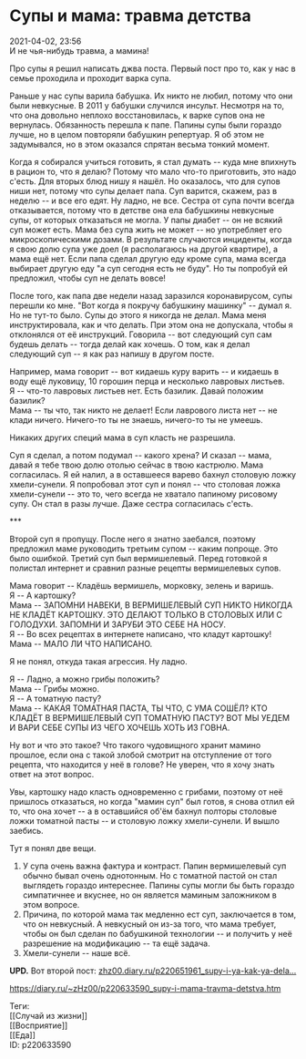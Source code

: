 Супы и мама: травма детства
============================

   
 2021-04-02, 23:56   
  И не чья-нибудь травма, а мамина!   
   
 Про супы я решил написать джва поста. Первый пост про то, как у нас в семье проходила и проходит варка супа.   
   
 Раньше у нас супы варила бабушка. Их никто не любил, потому что они были невкусные. В 2011 у бабушки случился инсульт. Несмотря на то, что она довольно неплохо восстановилась, к варке супов она не вернулась. Обязанность перешла к папе. Папины супы были гораздо лучше, но в целом повторяли бабушкин репертуар. Я об этом не задумывался, но в этом оказался спрятан весьма тонкий момент.   
   
 Когда я собирался учиться готовить, я стал думать -- куда мне впихнуть в рацион то, что я делаю? Потому что мало что-то приготовить, это надо с'есть. Для вторых блюд нишу я нашёл. Но оказалось, что для супов ниши нет, потому что супы делает папа. Суп варится, скажем, раз в неделю -- и все его едят. Ну ладно, не все. Сестра от супа почти всегда отказывается, потому что в детстве она ела бабушкины невкусные супы, от которых отказаться не могла. У папы диабет -- он не всякий суп может есть. Мама без супа жить не может -- но употребляет его микроскопическими дозами. В результате случаются инциденты, когда я свою долю супа уже доел (я располагаюсь на другой квартире), а мама ещё нет. Если папа сделал другую еду кроме супа, мама всегда выбирает другую еду "а суп сегодня есть не буду". Но ты попробуй ей предложил, чтобы суп не делать вовсе!   
   
 После того, как папа две недели назад заразился коронавирусом, супы перешли ко мне. "Вот когда я покручу бабушкину машинку" -- думал я. Но не тут-то было. Супы до этого я никогда не делал. Мама меня инструктировала, как и что делать. При этом она не допускала, чтобы я отклонялся от её инструкций. Говорила -- вот следующий суп сам будешь делать -- тогда делай как хочешь. О том, как я делал следующий суп -- я как раз напишу в другом посте.   
   
 Например, мама говорит -- вот кидаешь куру варить -- и кидаешь в воду ещё луковицу, 10 горошин перца и несколько лавровых листьев.   
 Я -- что-то лавровых листьев нет. Есть базилик. Давай положим базилик?   
 Мама -- ты что, так никто не делает! Если лаврового листа нет -- не клади ничего. Ничего-то ты не знаешь, ничего-то ты не умеешь.   
   
 Никаких других специй мама в суп класть не разрешила.   
   
 Суп я сделал, а потом подумал -- какого хрена? И сказал -- мама, давай я тебе твою долю отолью сейчас в твою кастрюлю. Мама согласилась. Я ей налил, а в оставшееся варево бахнул столовую ложку хмели-сунели. Я попробовал этот суп и понял -- что столовая ложка хмели-сунели -- это то, чего всегда не хватало папиному рисовому супу. Он стал в разы лучше. Даже сестра согласилась с'есть.   
   
 \*\*\*   
   
 Второй суп я пропущу. После него я знатно заебался, поэтому предложил маме руководить третьим супом -- каким попроще. Это было ошибкой. Третий суп был вермишелевый. Перед готовкой я полистал интернет и сравнил разные рецепты вермишелевых супов.   
   
 Мама говорит -- Кладёшь вермишель, морковку, зелень и варишь.   
 Я -- А картошку?   
 Мама -- ЗАПОМНИ НАВЕКИ, В ВЕРМИШЕЛЕВЫЙ СУП НИКТО НИКОГДА НЕ КЛАДЁТ КАРТОШКУ. ЭТО ДЕЛАЮТ ТОЛЬКО В СТОЛОВЫХ ИЛИ С ГОЛОДУХИ. ЗАПОМНИ И ЗАРУБИ ЭТО СЕБЕ НА НОСУ.   
 Я -- Во всех рецептах в интернете написано, что кладут картошку!   
 Мама -- МАЛО ЛИ ЧТО НАПИСАНО.   
   
 Я не понял, откуда такая агрессия. Ну ладно.   
   
 Я -- Ладно, а можно грибы положить?   
 Мама -- Грибы можно.   
 Я -- А томатную пасту?   
 Мама -- КАКАЯ ТОМАТНАЯ ПАСТА, ТЫ ЧТО, С УМА СОШЁЛ? КТО КЛАДЁТ В ВЕРМИШЕЛЕВЫЙ СУП ТОМАТНУЮ ПАСТУ? ВОТ МЫ УЕДЕМ И ВАРИ СЕБЕ СУПЫ ИЗ ЧЕГО ХОЧЕШЬ ХОТЬ ИЗ ГОВНА.   
   
 Ну вот и что это такое? Что такого чудовищного хранит мамино прошлое, если она с такой злобой смотрит на отступление от того рецепта, что находится у неё в голове? Не уверен, что я хочу знать ответ на этот вопрос.   
   
 Увы, картошку надо класть одновременно с грибами, поэтому от неё пришлось отказаться, но когда "мамин суп" был готов, я снова отлил ей то, что она хочет -- а в оставшийся об'ём бахнул полторы столовые ложки томатной пасты -- и столовую ложку хмели-сунели. И вышло заебись.   
   
 Тут я понял две вещи.   
   
 1. У супа очень важна фактура и контраст. Папин вермишелевый суп обычно бывал очень однотонным. Но с томатной пастой он стал выглядеть гораздо интереснее. Папины супы могли бы быть гораздо симпатичнее и вкуснее, но он является маминым заложником в этом вопросе.   
 2. Причина, по которой мама так медленно ест суп, заключается в том, что он невкусный. А невкусный он из-за того, что мама требует, чтобы он был сделан по бабушкиной технологии -- и получить у неё разрешение на модификацию -- та ещё задача.   
  3. Хмели-сунели -- наше всё.    
   
  **UPD.**  Вот второй пост:  [zhz00.diary.ru/p220651961\_supy-i-ya-kak-ya-dela...](Супы%20и%20я%20как%20я%20делал%20лагман)    
    
 <https://diary.ru/~zHz00/p220633590_supy-i-mama-travma-detstva.htm>   
   
 Теги:   
 [[Случай из жизни]]   
 [[Восприятие]]   
 [[Еда]]   
 ID: p220633590